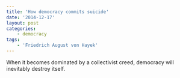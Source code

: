```yaml
---
title: 'How democracy commits suicide'
date: '2014-12-17'
layout: post
categories:
    - democracy
tags:
    - 'Friedrich August von Hayek'
---
```


When it becomes dominated by a collectivist creed, democracy will inevitably destroy itself.